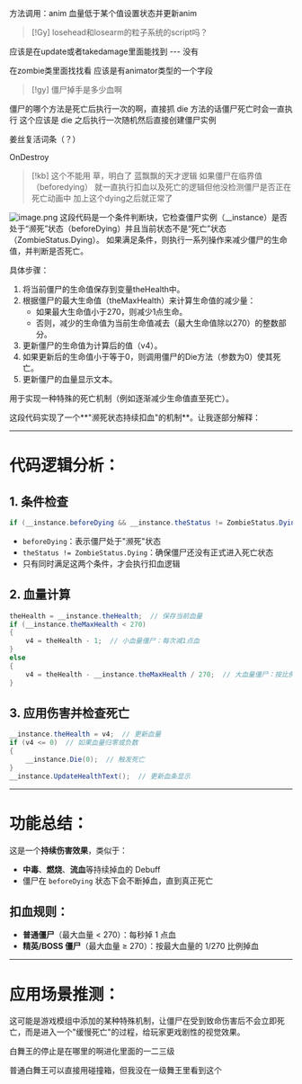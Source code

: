 方法调用：anim
血量低于某个值设置状态并更新anim


> [!Gy]
> losehead和losearm的粒子系统的script吗？

应该是在update或者takedamage里面能找到 --- 没有

在zombie类里面找找看
应该是有animator类型的一个字段

> [!gy]
> 僵尸掉手是多少血啊

僵尸的哪个方法是死亡后执行一次的啊，直接抓 die 方法的话僵尸死亡时会一直执行
这个应该是 die 之后执行一次随机然后直接创建僵尸实例

姜丝复活词条（？）

OnDestroy

> [!kb]
> 这个不能用
> 草，明白了
> 蓝飘飘的天才逻辑
> 如果僵尸在临界值（beforedying）
> 就一直执行扣血以及死亡的逻辑但他没检测僵尸是否正在死亡动画中
> 加上这个dying之后就正常了

![image.png](https://picgo18719498306.oss-cn-guangzhou.aliyuncs.com/20251005192033239.png)
这段代码是一个条件判断块，它检查僵尸实例（__instance）是否处于“濒死”状态（beforeDying）并且当前状态不是“死亡”状态（ZombieStatus.Dying）。
如果满足条件，则执行一系列操作来减少僵尸的生命值，并判断是否死亡。

具体步骤：
1. 将当前僵尸的生命值保存到变量theHealth中。
2. 根据僵尸的最大生命值（theMaxHealth）来计算生命值的减少量：
    - 如果最大生命值小于270，则减少1点生命。
    - 否则，减少的生命值为当前生命值减去（最大生命值除以270）的整数部分。
3. 更新僵尸的生命值为计算后的值（v4）。
4. 如果更新后的生命值小于等于0，则调用僵尸的Die方法（参数为0）使其死亡。
5. 更新僵尸的血量显示文本。

用于实现一种特殊的死亡机制（例如逐渐减少生命值直至死亡）。

这段代码实现了一个**"濒死状态持续扣血"的机制**。让我逐部分解释：

---

# 代码逻辑分析：

## 1. 条件检查
```csharp
if (__instance.beforeDying && __instance.theStatus != ZombieStatus.Dying)
```
- `beforeDying`：表示僵尸处于"濒死"状态
- `theStatus != ZombieStatus.Dying`：确保僵尸还没有正式进入死亡状态
- 只有同时满足这两个条件，才会执行扣血逻辑

## 2. 血量计算
```csharp
theHealth = __instance.theHealth;  // 保存当前血量
if (__instance.theMaxHealth < 270)
{
    v4 = theHealth - 1;  // 小血量僵尸：每次减1点血
}
else
{
    v4 = theHealth - __instance.theMaxHealth / 270;  // 大血量僵尸：按比例扣血
}
```

## 3. 应用伤害并检查死亡
```csharp
__instance.theHealth = v4;  // 更新血量
if (v4 <= 0)  // 如果血量归零或负数
{
    __instance.Die(0);  // 触发死亡
}
__instance.UpdateHealthText();  // 更新血条显示
```

---

# 功能总结：

这是一个**持续伤害效果**，类似于：
- **中毒**、**燃烧**、**流血**等持续掉血的 Debuff
- 僵尸在 `beforeDying` 状态下会不断掉血，直到真正死亡

## 扣血规则：
- **普通僵尸**（最大血量 < 270）：每秒掉 1 点血
- **精英/BOSS 僵尸**（最大血量 ≥ 270）：按最大血量的 1/270 比例掉血

---

# 应用场景推测：
这可能是游戏模组中添加的某种特殊机制，让僵尸在受到致命伤害后不会立即死亡，而是进入一个"缓慢死亡"的过程，给玩家更戏剧性的视觉效果。


白舞王的停止是在哪里的啊进化里面的一二三级

普通白舞王可以直接用碰撞箱，但我没在一级舞王里看到这个